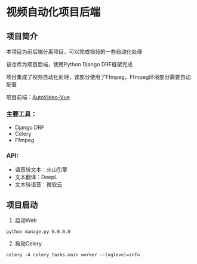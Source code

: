 # 视频自动化项目后端

## 项目简介

本项目为前后端分离项目，可以完成视频的一些自动化处理

该仓库为项目后端，使用Python Django DRF框架完成

项目集成了视频自动化处理，该部分使用了Ffmpeg，Ffmpeg环境部分需要自动配置

项目前端：[AutoVideo-Vue](https://github.com/issj6/AutoVideo-Vue)

### 主要工具：

- Django DRF
- Celery
- Ffmpeg

### API:

- 语音转文本：火山引擎
- 文本翻译：DeepL
- 文本转语音：微软云

## 项目启动

1. 启动Web

```shell
python manage.py 0.0.0.0
```

2. 启动Celery

```shell
celery -A celery_tasks.main worker --loglevel=info
```

